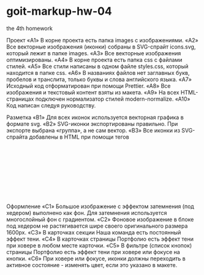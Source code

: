 # goit-markup-hw-04

the 4th homework

Проект
«A1» В корне проекта есть папка images с изображениями.
«A2» Все векторные изображения (иконки) собраны в SVG-спрайт icons.svg, который лежит в папке images.
«A3» Все векторные изображения оптимизированы.
«A4» В корне проекта есть папка css с файлами стилей.
«A5» Все стили написаны в одном файле styles.css, который находится в папке css.
«A6» В названиях файлов нет заглавных букв, пробелов и транслита, только буквы и слова английского языка.
«A7» Исходный код отформатирован при помощи Prettier.
«A8» Все изображения и текстовый контент взяты из макета.
«A9» На всех HTML-страницах подключен нормализатор стилей modern-normalize.
«A10» Код написан следуя руководству.

Разметка
«B1» Для всех иконок используется векторная графика в формате svg.
«B2» SVG-иконки экспортированы правильно. При экспорте выбрана «группа», а не сам вектор.
«B3» Все иконки из SVG-спрайта добавлены в HTML при помощи тегов <svg> и <use>
«B4» Размеры иконок взяты из макета и заданы элементу <svg> в HTML-файле.
«B5» В блоке Контактов в шапке, добавлены иконки конверта и телефона.
«B6» В секции Преимуществ добавлены иконки.
«B7» В секции Команды добавлены иконки соцсетей.
«B8» В секции Клиентов добавлены иконки компаний.
«B9» В футере добавлены иконки соцсетей.

Оформление
«C1» Большое изображение с эффектом затемнения (под хедером) выполнено как фон. Для затемнения используется многослойный фон с градиентом.
«C2» Фоновое изображение в блоке под хедером не растягивается шире своего оригинального размера 1600рх.
«C3» В карточках секции Наша команда есть постоянный эффект тени.
«C4» В карточках страницы Портфолио есть эффект тени при ховере в любом месте карточки.
«C5» В фильтре (список кнопок) страницы Портфолио есть эффект тени при ховере или фокусе на кнопки.
«C6» При ховере или фокусе, иконки должны переходить в активное состояние - изменять цвет, если это указано в макете.
